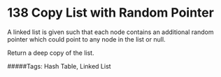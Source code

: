 # 138 Copy List with Random Pointer

A linked list is given such that each node contains an additional random pointer which could point to any node in the list or null.

Return a deep copy of the list.

#####Tags:
Hash Table, Linked List